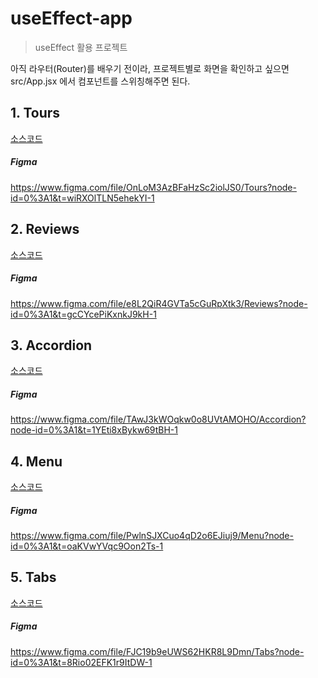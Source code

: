 # useEffect-app

> useEffect 활용 프로젝트

아직 라우터(Router)를 배우기 전이라, 프로젝트별로 화면을 확인하고 싶으면 src/App.jsx 에서 컴포넌트를 스위칭해주면 된다.

## 1. Tours

[소스코드](<https://github.com/jiyeon-dev/udemy/tree/main/React%2018%20Tutorial%20and%20Projects%20Course%20(2023)/useEffect-app/src/01-Tours>)

##### Figma

https://www.figma.com/file/OnLoM3AzBFaHzSc2iolJS0/Tours?node-id=0%3A1&t=wiRXOlTLN5ehekYI-1

## 2. Reviews

[소스코드](<https://github.com/jiyeon-dev/udemy/tree/main/React%2018%20Tutorial%20and%20Projects%20Course%20(2023)/useEffect-app/src/02-Reviews>)

##### Figma

https://www.figma.com/file/e8L2QiR4GVTa5cGuRpXtk3/Reviews?node-id=0%3A1&t=gcCYcePiKxnkJ9kH-1

## 3. Accordion

[소스코드](<https://github.com/jiyeon-dev/udemy/tree/main/React%2018%20Tutorial%20and%20Projects%20Course%20(2023)/useEffect-app/src/03-Accordion>)

##### Figma

https://www.figma.com/file/TAwJ3kWOqkw0o8UVtAMOHO/Accordion?node-id=0%3A1&t=1YEti8xBykw69tBH-1

## 4. Menu

[소스코드](<https://github.com/jiyeon-dev/udemy/tree/main/React%2018%20Tutorial%20and%20Projects%20Course%20(2023)/useEffect-app/src/04-Menu>)

##### Figma

https://www.figma.com/file/PwlnSJXCuo4qD2o6EJiuj9/Menu?node-id=0%3A1&t=oaKVwYVqc9Oon2Ts-1

## 5. Tabs

[소스코드](<https://github.com/jiyeon-dev/udemy/tree/main/React%2018%20Tutorial%20and%20Projects%20Course%20(2023)/useEffect-app/src/05-Tabs>)

##### Figma

https://www.figma.com/file/FJC19b9eUWS62HKR8L9Dmn/Tabs?node-id=0%3A1&t=8Rio02EFK1r9ItDW-1
